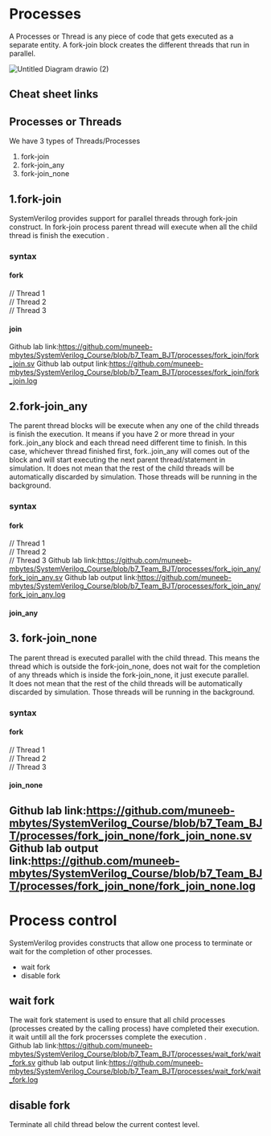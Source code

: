 # Processes
A Processes or Thread is any piece of code that gets executed as a separate entity. A fork-join block creates the different threads that run in parallel.

![Untitled Diagram drawio (2)](https://user-images.githubusercontent.com/110509375/186194367-81333f7f-a4f1-486c-800c-79606be624c3.png)
## Cheat sheet links



## Processes or Threads
We have 3 types of Threads/Processes
 1. fork-join
1.  fork-join_any
1.  fork-join_none
## 1.fork-join
SystemVerilog provides support for parallel threads through fork-join construct. In fork-join process parent thread will execute when all the child thread is finish the execution .
### syntax
#### fork 
   // Thread 1 \
  // Thread 2 \
 // Thread 3
#### join
Github lab link:https://github.com/muneeb-mbytes/SystemVerilog_Course/blob/b7_Team_BJT/processes/fork_join/fork_join.sv
Github lab output link:https://github.com/muneeb-mbytes/SystemVerilog_Course/blob/b7_Team_BJT/processes/fork_join/fork_join.log
## 2.fork-join_any
The parent thread blocks will be execute when  any one of the child threads is finish the execution. It means if you have 2 or more thread in your fork..join_any block and each thread need different time to finish. In this case, whichever thread finished first, fork..join_any will comes out of the block and will start executing the next parent thread/statement in simulation. It does not mean that the rest of the child threads will be automatically discarded by simulation. Those threads will be running in the background.
### syntax
#### fork 
   // Thread 1 \
  // Thread 2 \
 // Thread 3
Github lab link:https://github.com/muneeb-mbytes/SystemVerilog_Course/blob/b7_Team_BJT/processes/fork_join_any/fork_join_any.sv
Github lab output link:https://github.com/muneeb-mbytes/SystemVerilog_Course/blob/b7_Team_BJT/processes/fork_join_any/fork_join_any.log
#### join_any
## 3. fork-join_none
The parent thread is executed parallel with the child thread. This means the thread which is outside the fork-join_none, does not wait for the completion of any  threads which is inside the fork-join_none, it just execute parallel.  
It does not mean that the rest of the child threads will be automatically discarded by simulation. Those threads will be running in the background.  
### syntax
#### fork 
   // Thread 1 \
  // Thread 2 \
 // Thread 3
#### join_none
Github lab link:https://github.com/muneeb-mbytes/SystemVerilog_Course/blob/b7_Team_BJT/processes/fork_join_none/fork_join_none.sv
Github lab output link:https://github.com/muneeb-mbytes/SystemVerilog_Course/blob/b7_Team_BJT/processes/fork_join_none/fork_join_none.log
-------------------------------------------------------------------------------------------------------------------------------------------------------
# **Process control**
SystemVerilog provides constructs that allow one process to terminate or wait for the completion of other processes. 
* wait fork
* disable fork
## wait fork
The wait fork statement is used to ensure that all child processes (processes created by the calling process) have completed their execution.
it wait untill all the fork procersses complete the execution .  
Github lab link:https://github.com/muneeb-mbytes/SystemVerilog_Course/blob/b7_Team_BJT/processes/wait_fork/wait_fork.sv
github lab output link:https://github.com/muneeb-mbytes/SystemVerilog_Course/blob/b7_Team_BJT/processes/wait_fork/wait_fork.log
## disable fork
Terminate all child thread below the current contest level.